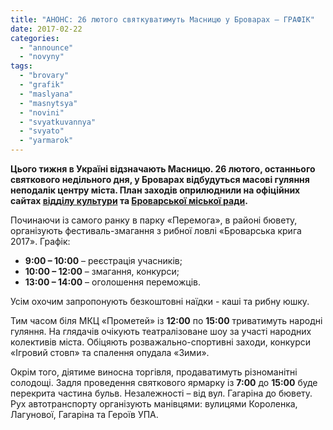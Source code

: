 ```yaml
---
title: "АНОНС: 26 лютого святкуватимуть Масницю у Броварах – ГРАФІК"
date: 2017-02-22
categories: 
  - "announce"
  - "novyny"
tags: 
  - "brovary"
  - "grafik"
  - "maslyana"
  - "masnytsya"
  - "novini"
  - "svyatkuvannya"
  - "svyato"
  - "yarmarok"
---
```


**Цього тижня в Україні відзначають Масницю. 26 лютого, останнього святкового недільного дня, у Броварах відбудуться масові гуляння неподалік центру міста. План заходів оприлюднили на офіційних сайтах [відділу культури](http://www.kulturabr.kiev.ua/content/masnycya) та [Броварської міської ради](http://brovary-rada.gov.ua/documents/26777.html).**

Починаючи із самого ранку в парку «Перемога», в районі бювету, організують фестиваль-змагання з рибної ловлі «Броварська крига 2017». Графік:

- **9:00 – 10:00** – реєстрація учасників;
- **10:00 – 12:00** – змагання, конкурси;
- **13:00 – 14:00** – оголошення переможців.

Усім охочим запропонують безкоштовні наїдки - каші та рибну юшку.

Тим часом біля МКЦ «Прометей» із **12:00** по **15:00** триватимуть народні гуляння. На глядачів очікують театралізоване шоу за участі народних колективів міста. Обіцяють розважально-спортивні заходи, конкурси «Ігровий стовп» та спалення опудала «Зими».

Окрім того, діятиме виносна торгівля, продаватимуть різноманітні солодощі. Задля проведення святкового ярмарку із **7:00** до **15:00** буде перекрита частина бульв. Незалежності – від вул. Гагаріна до бювету. Рух автотранспорту організують манівцями: вулицями Короленка, Лагунової, Гагаріна та Героїв УПА.
